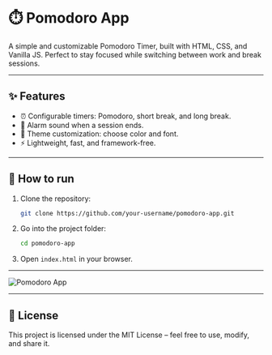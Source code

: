 # ⏱️ Pomodoro App

A simple and customizable Pomodoro Timer, built with HTML, CSS, and Vanilla JS.
Perfect to stay focused while switching between work and break sessions.

---

## ✨ Features
- ⏰ Configurable timers: Pomodoro, short break, and long break.
- 🎵 Alarm sound when a session ends.
- 🎨 Theme customization: choose color and font.
- ⚡ Lightweight, fast, and framework-free.

---

## 🚀 How to run
1. Clone the repository:  
   ```bash
   git clone https://github.com/your-username/pomodoro-app.git
2. Go into the project folder:
   ```bash
   cd pomodoro-app
3. Open ```index.html``` in your browser.

---

![Pomodoro App](https://raw.githubusercontent.com/A6u5/Pomodoro-App/refs/heads/main/assets/img/Pomodoro-image.png)

---

## 📜 License

This project is licensed under the MIT License – feel free to use, modify, and share it.

